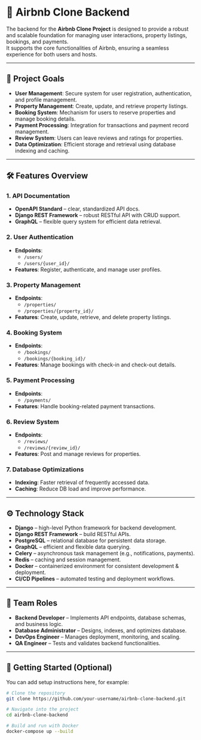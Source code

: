 # 🏡 Airbnb Clone Backend

The backend for the **Airbnb Clone Project** is designed to provide a robust and scalable foundation for managing user interactions, property listings, bookings, and payments.  
It supports the core functionalities of Airbnb, ensuring a seamless experience for both users and hosts.

---

## 🎯 Project Goals

- **User Management**: Secure system for user registration, authentication, and profile management.
- **Property Management**: Create, update, and retrieve property listings.
- **Booking System**: Mechanism for users to reserve properties and manage booking details.
- **Payment Processing**: Integration for transactions and payment record management.
- **Review System**: Users can leave reviews and ratings for properties.
- **Data Optimization**: Efficient storage and retrieval using database indexing and caching.

---

## 🛠 Features Overview

### 1. API Documentation

- **OpenAPI Standard** – clear, standardized API docs.
- **Django REST Framework** – robust RESTful API with CRUD support.
- **GraphQL** – flexible query system for efficient data retrieval.

### 2. User Authentication

- **Endpoints**:
  - `/users/`
  - `/users/{user_id}/`
- **Features**: Register, authenticate, and manage user profiles.

### 3. Property Management

- **Endpoints**:
  - `/properties/`
  - `/properties/{property_id}/`
- **Features**: Create, update, retrieve, and delete property listings.

### 4. Booking System

- **Endpoints**:
  - `/bookings/`
  - `/bookings/{booking_id}/`
- **Features**: Manage bookings with check-in and check-out details.

### 5. Payment Processing

- **Endpoints**:
  - `/payments/`
- **Features**: Handle booking-related payment transactions.

### 6. Review System

- **Endpoints**:
  - `/reviews/`
  - `/reviews/{review_id}/`
- **Features**: Post and manage reviews for properties.

### 7. Database Optimizations

- **Indexing**: Faster retrieval of frequently accessed data.
- **Caching**: Reduce DB load and improve performance.

---

## ⚙️ Technology Stack

- **Django** – high-level Python framework for backend development.
- **Django REST Framework** – build RESTful APIs.
- **PostgreSQL** – relational database for persistent data storage.
- **GraphQL** – efficient and flexible data querying.
- **Celery** – asynchronous task management (e.g., notifications, payments).
- **Redis** – caching and session management.
- **Docker** – containerized environment for consistent development & deployment.
- **CI/CD Pipelines** – automated testing and deployment workflows.

---

## 👥 Team Roles

- **Backend Developer** – Implements API endpoints, database schemas, and business logic.
- **Database Administrator** – Designs, indexes, and optimizes database.
- **DevOps Engineer** – Manages deployment, monitoring, and scaling.
- **QA Engineer** – Tests and validates backend functionalities.

---

## 🚀 Getting Started (Optional)

You can add setup instructions here, for example:

```bash
# Clone the repository
git clone https://github.com/your-username/airbnb-clone-backend.git

# Navigate into the project
cd airbnb-clone-backend

# Build and run with Docker
docker-compose up --build
```
